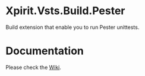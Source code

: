# Xpirit.Vsts.Build.Pester

Build extension that enable you to run Pester unittests.

# Documentation

Please check the [Wiki](https://github.com/XpiritBV/Xpirit-Vsts-Build-Pester/wiki).


